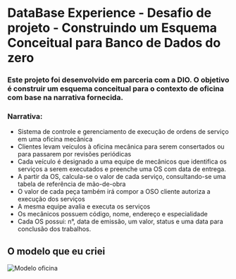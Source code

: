 # DataBase Experience - Desafio de projeto - Construindo um Esquema Conceitual para Banco de Dados do zero
### Este projeto foi desenvolvido em parceria com a DIO. O objetivo é construir um esquema conceitual para o contexto de oficina com base na narrativa fornecida.
### Narrativa:
- Sistema de controle e gerenciamento de execução de ordens de serviço em uma oficina mecânica
- Clientes levam veículos à oficina mecânica para serem consertados ou para passarem por revisões  periódicas
- Cada veículo é designado a uma equipe de mecânicos que identifica os serviços a serem executados e preenche uma OS com data de entrega.
- A partir da OS, calcula-se o valor de cada serviço, consultando-se uma tabela de referência de mão-de-obra
- O valor de cada peça também irá compor a OSO cliente autoriza a execução dos serviços
- A mesma equipe avalia e executa os serviços
- Os mecânicos possuem código, nome, endereço e especialidade
- Cada OS possui: n°, data de emissão, um valor, status e uma data para conclusão dos trabalhos.

## O modelo que eu criei

![Modelo oficina](https://user-images.githubusercontent.com/86742293/192145100-02741a52-b956-4b4c-a440-395eea2b681b.png)
